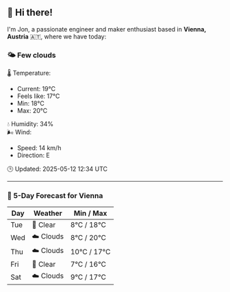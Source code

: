 ## 👋 Hi there!

I'm Jon, a passionate engineer and maker enthusiast based in **Vienna, Austria** 🇦🇹, where we have today:

### 🌤️ Few clouds 

🌡️ Temperature: 
* Current: 19°C
* Feels like: 17°C
* Min: 18°C 
* Max: 20°C  

💧 Humidity: 34%  
🌬️ Wind: 
* Speed: 14 km/h 
* Direction: E  

🕒 Updated: 2025-05-12 12:34 UTC

---

### 📅 5-Day Forecast for Vienna

| Day | Weather | Min / Max |
|-----|---------|------------|
| Tue | 🌙 Clear | 8°C / 18°C |
| Wed | ☁️ Clouds | 8°C / 20°C |
| Thu | ☁️ Clouds | 10°C / 17°C |
| Fri | 🌙 Clear | 7°C / 16°C |
| Sat | ☁️ Clouds | 9°C / 17°C |
